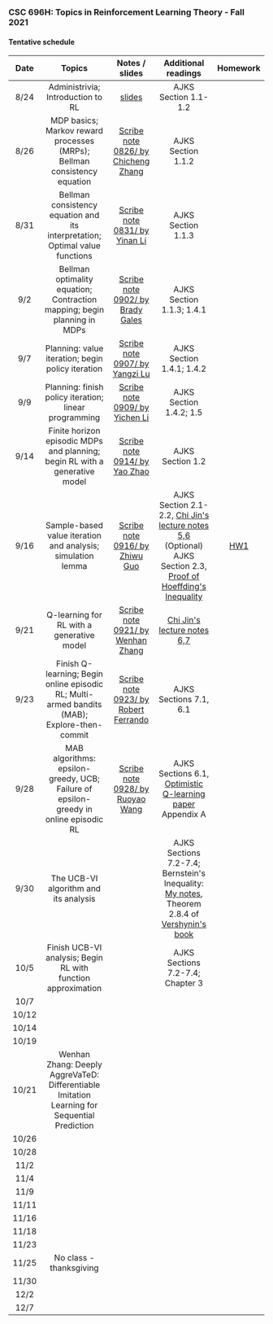 ### CSC 696H: Topics in Reinforcement Learning Theory - Fall 2021

#### Tentative schedule

| Date  | Topics | Notes / slides | Additional readings  | Homework |
|:-:|:------------:|:---:|:---:|:---:|
|8/24	| Administrivia; Introduction to RL	| [slides](notes/CSC696H_intro.pptx) |	AJKS Section 1.1-1.2 |  |
|8/26		|	MDP basics; Markov reward processes (MRPs); Bellman consistency equation 	|		[Scribe note 0826/ by Chicheng Zhang](https://www.overleaf.com/read/ydtgyvxhrfqg) |		AJKS Section 1.1.2	|			|		
|8/31		|	Bellman consistency equation and its interpretation; Optimal value functions |	[Scribe note 0831/ by Yinan Li](https://www.overleaf.com/read/ydtgyvxhrfqg)		|	AJKS Section 1.1.3	|			|		
|9/2		|	Bellman optimality equation; Contraction mapping; begin planning in MDPs	|	 [Scribe note 0902/ by Brady Gales](https://www.overleaf.com/read/ydtgyvxhrfqg)	|	 AJKS Section 1.1.3;  1.4.1		|			|	
|9/7		|	Planning: value iteration; begin policy iteration	|	[Scribe note 0907/ by Yangzi Lu](https://www.overleaf.com/read/ydtgyvxhrfqg)		|	 AJKS Section 1.4.1; 1.4.2	|			|		
|9/9		|	Planning: finish policy iteration; linear programming	|		[Scribe note 0909/ by Yichen Li](https://www.overleaf.com/read/ydtgyvxhrfqg)	|	AJKS Section 1.4.2; 1.5	|			|		
|9/14		|	Finite horizon episodic MDPs and planning; begin RL with a generative model	|	[Scribe note 0914/ by Yao Zhao](https://www.overleaf.com/read/ydtgyvxhrfqg)			|	 AJKS Section 1.2		|			|		
|9/16		|	Sample-based value iteration and analysis; simulation lemma	|	[Scribe note 0916/ by Zhiwu Guo](https://www.overleaf.com/read/ydtgyvxhrfqg)	|		AJKS Section 2.1-2.2, [Chi Jin's lecture notes 5,6](https://sites.google.com/view/cjin/ele524) (Optional) AJKS Section 2.3, [Proof of Hoeffding's Inequality](https://zcc1307.github.io/courses/csc588sp21/notes/lec4_handwritten.pdf)	|	[HW1](hw/CSC_696H_Homework_1.pdf)		|	
|9/21		|	Q-learning for RL with a generative model	|	[Scribe note 0921/ by Wenhan Zhang](https://www.overleaf.com/read/ydtgyvxhrfqg)		|		[Chi Jin's lecture notes 6,7](https://sites.google.com/view/cjin/ele524)	|			|		
|9/23		|	Finish Q-learning; Begin online episodic RL; Multi-armed bandits (MAB); Explore-then-commit	|		[Scribe note 0923/ by Robert Ferrando](https://www.overleaf.com/read/ydtgyvxhrfqg)	|		AJKS Sections 7.1, 6.1	|			|	
|9/28		|	MAB algorithms: epsilon-greedy, UCB; Failure of epsilon-greedy in online episodic RL		|		[Scribe note 0928/ by Ruoyao Wang](https://www.overleaf.com/read/ydtgyvxhrfqg)	|		AJKS Sections 6.1, [Optimistic Q-learning paper](https://arxiv.org/pdf/1807.03765.pdf) Appendix A |			|		
|9/30		|	The UCB-VI algorithm and its analysis		|	 |	AJKS Sections 7.2-7.4; Bernstein's Inequality: [My notes](https://zcc1307.github.io/courses/csc588sp21/notes/lec4_handwritten.pdf), Theorem 2.8.4 of [Vershynin's book](https://www.math.uci.edu/~rvershyn/papers/HDP-book/HDP-book.pdf) |			|		
|10/5		|	Finish UCB-VI analysis; Begin RL with function approximation	|			|		AJKS Sections 7.2-7.4; Chapter 3	|			|		
|10/7		|			|			|			|			|		
|10/12		|			|			|			|			|		
|10/14		|			|			|			|			|		
|10/19		|		|			|			|			|		
|10/21		|		Wenhan Zhang: Deeply AggreVaTeD: Differentiable Imitation Learning for Sequential Prediction	|			|			|			|		
|10/26		|			|			|			|			|		
|10/28		|			|			|			|			|		
|11/2		|			|			|			|			|		
|11/4		|			|			|			|			|		
|11/9		|			|			|			|			|		
|11/11		|			|			|			|			|		
|11/16		|			|			|			|			|			
|11/18		|			|			|			|			|			
|11/23		|			|			|			|			|			
|11/25		|	No class - thanksgiving		|			|			|			|			
|11/30		|			|			|			|			|			
|12/2		|			|			|			|			|			
|12/7		|			|			|			|			|			

